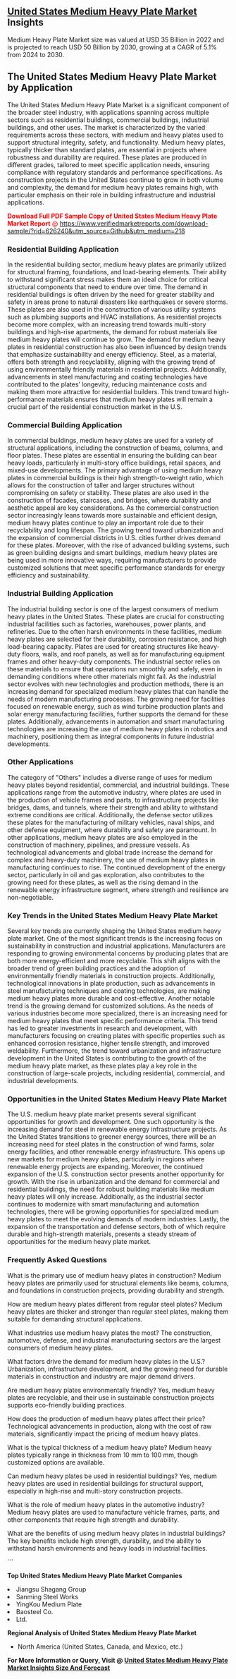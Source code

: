<h2><a href="https://www.verifiedmarketreports.com/download-sample/?rid=626240&amp;utm_source=Github&amp;utm_medium=218" target="_blank">United States Medium Heavy Plate Market</a> Insights</h2><p>Medium Heavy Plate Market size was valued at USD 35 Billion in 2022 and is projected to reach USD 50 Billion by 2030, growing at a CAGR of 5.1% from 2024 to 2030.</p><p> <h2>The United States Medium Heavy Plate Market by Application</h2> <p>The United States Medium Heavy Plate Market is a significant component of the broader steel industry, with applications spanning across multiple sectors such as residential buildings, commercial buildings, industrial buildings, and other uses. The market is characterized by the varied requirements across these sectors, with medium and heavy plates used to support structural integrity, safety, and functionality. Medium heavy plates, typically thicker than standard plates, are essential in projects where robustness and durability are required. These plates are produced in different grades, tailored to meet specific application needs, ensuring compliance with regulatory standards and performance specifications. As construction projects in the United States continue to grow in both volume and complexity, the demand for medium heavy plates remains high, with particular emphasis on their role in building infrastructure and industrial applications. <p><span class=""><span style="color: #ff0000;"><strong>Download Full PDF Sample Copy of United States Medium Heavy Plate Market Report</strong> @ </span><a href="https://www.verifiedmarketreports.com/download-sample/?rid=626240&amp;utm_source=Github&amp;utm_medium=218" target="_blank">https://www.verifiedmarketreports.com/download-sample/?rid=626240&amp;utm_source=Github&amp;utm_medium=218</a></span></p></p> <h3>Residential Building Application</h3> <p>In the residential building sector, medium heavy plates are primarily utilized for structural framing, foundations, and load-bearing elements. Their ability to withstand significant stress makes them an ideal choice for critical structural components that need to endure over time. The demand in residential buildings is often driven by the need for greater stability and safety in areas prone to natural disasters like earthquakes or severe storms. These plates are also used in the construction of various utility systems such as plumbing supports and HVAC installations. As residential projects become more complex, with an increasing trend towards multi-story buildings and high-rise apartments, the demand for robust materials like medium heavy plates will continue to grow. The demand for medium heavy plates in residential construction has also been influenced by design trends that emphasize sustainability and energy efficiency. Steel, as a material, offers both strength and recyclability, aligning with the growing trend of using environmentally friendly materials in residential projects. Additionally, advancements in steel manufacturing and coating technologies have contributed to the plates’ longevity, reducing maintenance costs and making them more attractive for residential builders. This trend toward high-performance materials ensures that medium heavy plates will remain a crucial part of the residential construction market in the U.S. <h3>Commercial Building Application</h3> <p>In commercial buildings, medium heavy plates are used for a variety of structural applications, including the construction of beams, columns, and floor plates. These plates are essential in ensuring the building can bear heavy loads, particularly in multi-story office buildings, retail spaces, and mixed-use developments. The primary advantage of using medium heavy plates in commercial buildings is their high strength-to-weight ratio, which allows for the construction of taller and larger structures without compromising on safety or stability. These plates are also used in the construction of facades, staircases, and bridges, where durability and aesthetic appeal are key considerations. As the commercial construction sector increasingly leans towards more sustainable and efficient design, medium heavy plates continue to play an important role due to their recyclability and long lifespan. The growing trend toward urbanization and the expansion of commercial districts in U.S. cities further drives demand for these plates. Moreover, with the rise of advanced building systems, such as green building designs and smart buildings, medium heavy plates are being used in more innovative ways, requiring manufacturers to provide customized solutions that meet specific performance standards for energy efficiency and sustainability. <h3>Industrial Building Application</h3> <p>The industrial building sector is one of the largest consumers of medium heavy plates in the United States. These plates are crucial for constructing industrial facilities such as factories, warehouses, power plants, and refineries. Due to the often harsh environments in these facilities, medium heavy plates are selected for their durability, corrosion resistance, and high load-bearing capacity. Plates are used for creating structures like heavy-duty floors, walls, and roof panels, as well as for manufacturing equipment frames and other heavy-duty components. The industrial sector relies on these materials to ensure that operations run smoothly and safely, even in demanding conditions where other materials might fail. As the industrial sector evolves with new technologies and production methods, there is an increasing demand for specialized medium heavy plates that can handle the needs of modern manufacturing processes. The growing need for facilities focused on renewable energy, such as wind turbine production plants and solar energy manufacturing facilities, further supports the demand for these plates. Additionally, advancements in automation and smart manufacturing technologies are increasing the use of medium heavy plates in robotics and machinery, positioning them as integral components in future industrial developments. <h3>Other Applications</h3> <p>The category of "Others" includes a diverse range of uses for medium heavy plates beyond residential, commercial, and industrial buildings. These applications range from the automotive industry, where plates are used in the production of vehicle frames and parts, to infrastructure projects like bridges, dams, and tunnels, where their strength and ability to withstand extreme conditions are critical. Additionally, the defense sector utilizes these plates for the manufacturing of military vehicles, naval ships, and other defense equipment, where durability and safety are paramount. In other applications, medium heavy plates are also employed in the construction of machinery, pipelines, and pressure vessels. As technological advancements and global trade increase the demand for complex and heavy-duty machinery, the use of medium heavy plates in manufacturing continues to rise. The continued development of the energy sector, particularly in oil and gas exploration, also contributes to the growing need for these plates, as well as the rising demand in the renewable energy infrastructure segment, where strength and resilience are non-negotiable. <h3>Key Trends in the United States Medium Heavy Plate Market</h3> <p>Several key trends are currently shaping the United States medium heavy plate market. One of the most significant trends is the increasing focus on sustainability in construction and industrial applications. Manufacturers are responding to growing environmental concerns by producing plates that are both more energy-efficient and more recyclable. This shift aligns with the broader trend of green building practices and the adoption of environmentally friendly materials in construction projects. Additionally, technological innovations in plate production, such as advancements in steel manufacturing techniques and coating technologies, are making medium heavy plates more durable and cost-effective. Another notable trend is the growing demand for customized solutions. As the needs of various industries become more specialized, there is an increasing need for medium heavy plates that meet specific performance criteria. This trend has led to greater investments in research and development, with manufacturers focusing on creating plates with specific properties such as enhanced corrosion resistance, higher tensile strength, and improved weldability. Furthermore, the trend toward urbanization and infrastructure development in the United States is contributing to the growth of the medium heavy plate market, as these plates play a key role in the construction of large-scale projects, including residential, commercial, and industrial developments. <h3>Opportunities in the United States Medium Heavy Plate Market</h3> <p>The U.S. medium heavy plate market presents several significant opportunities for growth and development. One such opportunity is the increasing demand for steel in renewable energy infrastructure projects. As the United States transitions to greener energy sources, there will be an increasing need for steel plates in the construction of wind farms, solar energy facilities, and other renewable energy infrastructure. This opens up new markets for medium heavy plates, particularly in regions where renewable energy projects are expanding. Moreover, the continued expansion of the U.S. construction sector presents another opportunity for growth. With the rise in urbanization and the demand for commercial and residential buildings, the need for robust building materials like medium heavy plates will only increase. Additionally, as the industrial sector continues to modernize with smart manufacturing and automation technologies, there will be growing opportunities for specialized medium heavy plates to meet the evolving demands of modern industries. Lastly, the expansion of the transportation and defense sectors, both of which require durable and high-strength materials, presents a steady stream of opportunities for the medium heavy plate market. <h3>Frequently Asked Questions</h3> <p>What is the primary use of medium heavy plates in construction? Medium heavy plates are primarily used for structural elements like beams, columns, and foundations in construction projects, providing durability and strength.</p> <p>How are medium heavy plates different from regular steel plates? Medium heavy plates are thicker and stronger than regular steel plates, making them suitable for demanding structural applications.</p> <p>What industries use medium heavy plates the most? The construction, automotive, defense, and industrial manufacturing sectors are the largest consumers of medium heavy plates.</p> <p>What factors drive the demand for medium heavy plates in the U.S.? Urbanization, infrastructure development, and the growing need for durable materials in construction and industry are major demand drivers.</p> <p>Are medium heavy plates environmentally friendly? Yes, medium heavy plates are recyclable, and their use in sustainable construction projects supports eco-friendly building practices.</p> <p>How does the production of medium heavy plates affect their price? Technological advancements in production, along with the cost of raw materials, significantly impact the pricing of medium heavy plates.</p> <p>What is the typical thickness of a medium heavy plate? Medium heavy plates typically range in thickness from 10 mm to 100 mm, though customized options are available.</p> <p>Can medium heavy plates be used in residential buildings? Yes, medium heavy plates are used in residential buildings for structural support, especially in high-rise and multi-story construction projects.</p> <p>What is the role of medium heavy plates in the automotive industry? Medium heavy plates are used to manufacture vehicle frames, parts, and other components that require high strength and durability.</p> <p>What are the benefits of using medium heavy plates in industrial buildings? The key benefits include high strength, durability, and the ability to withstand harsh environments and heavy loads in industrial facilities.</p> ```</p><p><strong>Top United States Medium Heavy Plate Market Companies</strong></p><div data-test-id=""><p><li>Jiangsu Shagang Group</li><li> Sanming Steel Works</li><li> YingKou Medium Plate</li><li> Baosteel Co.</li><li>Ltd.</li></p><div><strong>Regional Analysis of&nbsp;United States Medium Heavy Plate Market</strong></div><ul><li dir="ltr"><p dir="ltr">North America&nbsp;(United States, Canada, and Mexico, etc.)</p></li></ul><p><strong>For More Information or Query, Visit @&nbsp;</strong><strong><a href="https://www.verifiedmarketreports.com/product/medium-heavy-plate-market/?utm_source=Github&amp;utm_medium=218" target="_blank">United States Medium Heavy Plate Market Insights Size And Forecast</a></strong></p></div>
